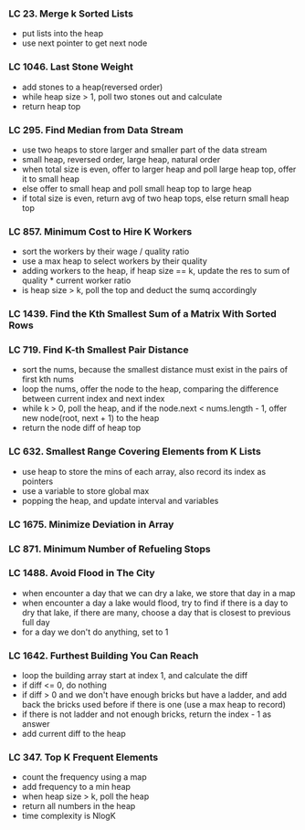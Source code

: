 ### LC 23. Merge k Sorted Lists
* put lists into the heap
* use next pointer to get next node

### LC 1046. Last Stone Weight
* add stones to a heap(reversed order)
* while heap size > 1, poll two stones out and calculate
* return heap top

### LC 295. Find Median from Data Stream
* use two heaps to store larger and smaller part of the data stream
* small heap, reversed order, large heap, natural order
* when total size is even, offer to larger heap and poll large heap top, offer it to small heap
* else offer to small heap and poll small heap top to large heap
* if total size is even, return avg of two heap tops, else return small heap top


### LC 857. Minimum Cost to Hire K Workers
* sort the workers by their wage / quality ratio
* use a max heap to select workers by their quality
* adding workers to the heap, if heap size == k, update the res to sum of quality  *  current worker ratio
* is heap size > k, poll the top and deduct the sumq accordingly

### LC 1439. Find the Kth Smallest Sum of a Matrix With Sorted Rows

### LC 719. Find K-th Smallest Pair Distance
* sort the nums, because the smallest distance must exist in the pairs of first kth nums
* loop the nums, offer the node to the heap, comparing the difference between current index and next index
* while k > 0, poll the heap, and if the node.next < nums.length - 1, offer new node(root, next + 1) to the heap
* return the node diff of heap top

### LC 632. Smallest Range Covering Elements from K Lists
* use heap to store the mins of each array, also record its index as pointers
* use a variable to store global max
* popping the heap, and update interval and variables

### LC 1675. Minimize Deviation in Array

### LC 871. Minimum Number of Refueling Stops


### LC 1488. Avoid Flood in The City
* when encounter a day that we can dry a lake, we store that day in a map
* when encounter a day a lake would flood, try to find if there is a day to dry that lake, if there are many, choose a day that is closest to previous full day
* for a day we don't do anything, set to 1

### LC 1642. Furthest Building You Can Reach
* loop the building array start at index 1, and calculate the diff
* if diff <= 0, do nothing
* if diff > 0 and we don't have enough bricks but have a ladder, and add back the bricks used before if there is one (use a max heap to record)
* if there is not ladder and not enough bricks, return the index - 1 as answer
* add current diff to the heap


### LC 347. Top K Frequent Elements
* count the frequency using a map
* add frequency to a min heap
* when heap size > k, poll the heap
* return all numbers in the heap
* time complexity is NlogK